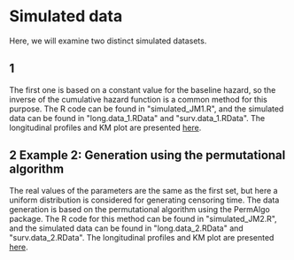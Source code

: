 
# Simulated data
Here, we will examine two distinct simulated datasets. 

## 1
The first one is based on a constant value for the baseline hazard, so the inverse of the cumulative hazard function is a common method for this purpose. The R code can be found in "simulated_JM1.R", and the simulated data can be found in "long.data_1.RData" and "surv.data_1.RData".
The longitudinal profiles and KM plot are presented [here](/Figures/sim.md). 

## 2 Example 2: Generation using the permutational algorithm
The real values of the parameters are the same as the first set, but here a uniform distribution is considered for generating censoring time. The data generation is based on the permutational algorithm using the PermAlgo package. The R code for this method can be found in "simulated_JM2.R", and the simulated data can be found in "long.data_2.RData" and "surv.data_2.RData". 
The longitudinal profiles and KM plot are presented [here](/Figures/sim.md).

